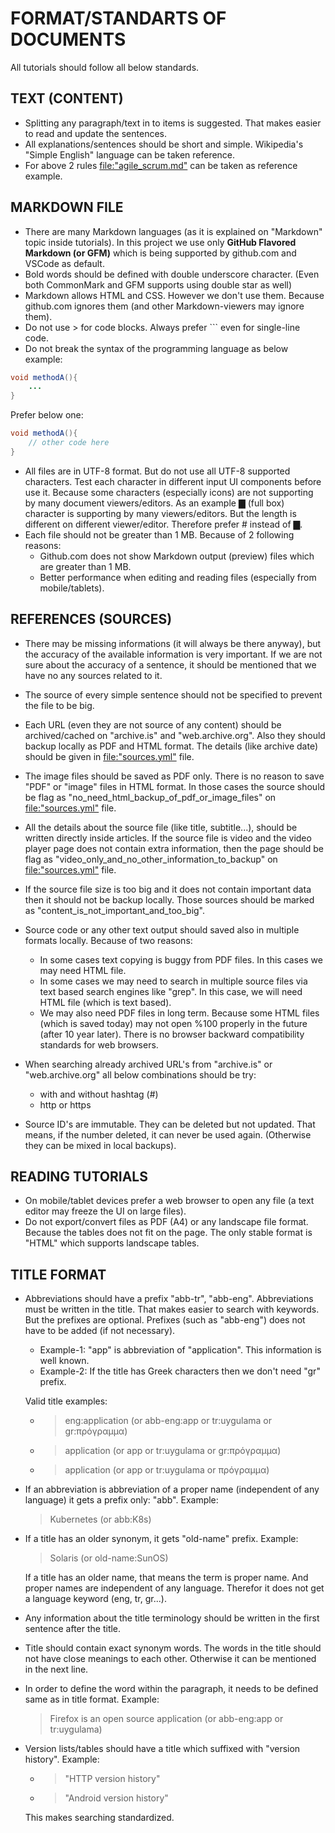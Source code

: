 
# FORMAT/STANDARTS OF DOCUMENTS
All tutorials should follow all below standards.

## TEXT (CONTENT)
- Splitting any paragraph/text in to items is suggested. That makes easier to read and update the sentences.
- All explanations/sentences should be short and simple. Wikipedia's "Simple English" language can be taken reference.
- For above 2 rules [file:"agile_scrum.md"](./tutorials/agile_scrum.md) can be taken as reference example.

## MARKDOWN FILE
- There are many Markdown languages (as it is explained on "Markdown" topic inside tutorials). In this project we use only __GitHub Flavored Markdown (or GFM)__ which is being supported by github.com and VSCode as default.
- Bold words should be defined with double underscore character. (Even both CommonMark and GFM supports using double star as well)
- Markdown allows HTML and CSS. However we don't use them. Because github.com ignores them (and other Markdown-viewers may ignore them).
- Do not use > for code blocks. Always prefer ``` even for single-line code.
- Do not break the syntax of the programming language as below example:

```java
void methodA(){
    ...
}
```

Prefer below one:

```java
void methodA(){
    // other code here
}
```

- All files are in UTF-8 format. But do not use all UTF-8 supported characters. Test each character in different input UI components before use it. Because some characters (especially icons) are not supporting by many document viewers/editors. As an example ▇ (full box) character is supporting by many viewers/editors. But the length is different on different viewer/editor. Therefore prefer # instead of ▇.
- Each file should not be greater than 1 MB. Because of 2 following reasons:
  - Github.com does not show Markdown output (preview) files which are greater than 1 MB.
  - Better performance when editing and reading files (especially from mobile/tablets).

## REFERENCES (SOURCES)
- There may be missing informations (it will always be there anyway), but the accuracy of the available information is very important. If we are not sure about the accuracy of a sentence, it should be mentioned that we have no any sources related to it.

- The source of every simple sentence should not be specified to prevent the file to be big.

- Each URL (even they are not source of any content) should be archived/cached on "archive.is" and "web.archive.org". Also they should backup locally as PDF and HTML format. The details (like archive date) should be given in [file:"sources.yml"](./sources.yml) file.

- The image files should be saved as PDF only. There is no reason to save "PDF" or "image" files in HTML format. In those cases the source should be flag as "no_need_html_backup_of_pdf_or_image_files" on [file:"sources.yml"](./sources.yml) file.

- All the details about the source file (like title, subtitle...), should be written directly inside articles. If the source file is video and the video player page does not contain extra information, then the page should be flag as "video_only_and_no_other_information_to_backup" on [file:"sources.yml"](./sources.yml) file.

- If the source file size is too big and it does not contain important data then it should not be backup locally. Those sources should be marked as "content_is_not_important_and_too_big".

- Source code or any other text output should saved also in multiple formats locally. Because of two reasons:
  - In some cases text copying is buggy from PDF files. In this cases we may need HTML file.
  - In some cases we may need to search in multiple source files via text based search engines like "grep". In this case, we will need HTML file (which is text based).
  - We may also need PDF files in long term. Because some HTML files (which is saved today) may not open %100 properly in the future (after 10 year later). There is no browser backward compatibility standards for web browsers.

- When searching already archived URL's from "archive.is" or "web.archive.org" all below combinations should be try:
  - with and without hashtag (#)
  - http or https

- Source ID's are immutable. They can be deleted but not updated. That means, if the number deleted, it can never be used again. (Otherwise they can be mixed in local backups).

## READING TUTORIALS
- On mobile/tablet devices prefer a web browser to open any file (a text editor may freeze the UI on large files).
- Do not export/convert files as PDF (A4) or any landscape file format. Because the tables does not fit on the page. The only stable format is "HTML" which supports landscape tables.

## TITLE FORMAT
- Abbreviations should have a prefix "abb-tr", "abb-eng". Abbreviations must be written in the title. That makes easier to search with keywords. But the prefixes are optional. Prefixes (such as "abb-eng") does not have to be added (if not necessary).
  - Example-1: "app" is abbreviation of "application". This information is well known.
  - Example-2: If the title has Greek characters then we don't need "gr" prefix.

  Valid title examples:

  - > eng:application (or abb-eng:app or tr:uygulama or gr:πρόγραμμα)

  - > application (or app or tr:uygulama or gr:πρόγραμμα)

  - > application (or app or tr:uygulama or πρόγραμμα)

- If an abbreviation is abbreviation of a proper name (independent of any language) it gets a prefix only: "abb". Example:

  > Kubernetes (or abb:K8s)

- If a title has an older synonym, it gets "old-name" prefix. Example:

  > Solaris (or old-name:SunOS)

  If a title has an older name, that means the term is proper name. And proper names are independent of any language. Therefor it does not get a language keyword (eng, tr, gr...).

- Any information about the title terminology should be written in the first sentence after the title.

- Title should contain exact synonym words. The words in the title should not have close meanings to each other. Otherwise it can be mentioned in the next line.

- In order to define the word within the paragraph, it needs to be defined same as in title format. Example:

  > Firefox is an open source application (or abb-eng:app or tr:uygulama)

- Version lists/tables should have a title which suffixed with "version history". Example:

  - > "HTTP version history"
  - > "Android version history"

  This makes searching standardized.
